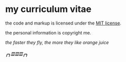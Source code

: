 my curriculum vitae
===================

the code and markup is licensed under the [MIT license][0].

the personal information is copyright me.

_the faster they fly, the more they like orange juice_

##### ╭╮☲☲☲╭╮ #####

[0]: http://couch.mit-license.org/
